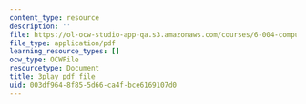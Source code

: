 ```yaml
---
content_type: resource
description: ''
file: https://ol-ocw-studio-app-qa.s3.amazonaws.com/courses/6-004-computation-structures-spring-2017/003df9648f855d66ca4fbce6169107d0_Z7pKkCDmHh0.pdf
file_type: application/pdf
learning_resource_types: []
ocw_type: OCWFile
resourcetype: Document
title: 3play pdf file
uid: 003df964-8f85-5d66-ca4f-bce6169107d0
---
```

